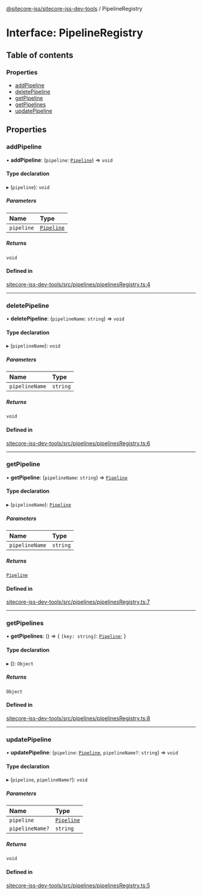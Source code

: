[@sitecore-jss/sitecore-jss-dev-tools](../README.md) / PipelineRegistry

# Interface: PipelineRegistry

## Table of contents

### Properties

- [addPipeline](PipelineRegistry.md#addpipeline)
- [deletePipeline](PipelineRegistry.md#deletepipeline)
- [getPipeline](PipelineRegistry.md#getpipeline)
- [getPipelines](PipelineRegistry.md#getpipelines)
- [updatePipeline](PipelineRegistry.md#updatepipeline)

## Properties

### addPipeline

• **addPipeline**: (`pipeline`: [`Pipeline`](Pipeline.md)) => `void`

#### Type declaration

▸ (`pipeline`): `void`

##### Parameters

| Name | Type |
| :------ | :------ |
| `pipeline` | [`Pipeline`](Pipeline.md) |

##### Returns

`void`

#### Defined in

[sitecore-jss-dev-tools/src/pipelines/pipelinesRegistry.ts:4](https://github.com/Sitecore/jss/blob/ee8b8f899/packages/sitecore-jss-dev-tools/src/pipelines/pipelinesRegistry.ts#L4)

___

### deletePipeline

• **deletePipeline**: (`pipelineName`: `string`) => `void`

#### Type declaration

▸ (`pipelineName`): `void`

##### Parameters

| Name | Type |
| :------ | :------ |
| `pipelineName` | `string` |

##### Returns

`void`

#### Defined in

[sitecore-jss-dev-tools/src/pipelines/pipelinesRegistry.ts:6](https://github.com/Sitecore/jss/blob/ee8b8f899/packages/sitecore-jss-dev-tools/src/pipelines/pipelinesRegistry.ts#L6)

___

### getPipeline

• **getPipeline**: (`pipelineName`: `string`) => [`Pipeline`](Pipeline.md)

#### Type declaration

▸ (`pipelineName`): [`Pipeline`](Pipeline.md)

##### Parameters

| Name | Type |
| :------ | :------ |
| `pipelineName` | `string` |

##### Returns

[`Pipeline`](Pipeline.md)

#### Defined in

[sitecore-jss-dev-tools/src/pipelines/pipelinesRegistry.ts:7](https://github.com/Sitecore/jss/blob/ee8b8f899/packages/sitecore-jss-dev-tools/src/pipelines/pipelinesRegistry.ts#L7)

___

### getPipelines

• **getPipelines**: () => \{ `[key: string]`: [`Pipeline`](Pipeline.md);  }

#### Type declaration

▸ (): `Object`

##### Returns

`Object`

#### Defined in

[sitecore-jss-dev-tools/src/pipelines/pipelinesRegistry.ts:8](https://github.com/Sitecore/jss/blob/ee8b8f899/packages/sitecore-jss-dev-tools/src/pipelines/pipelinesRegistry.ts#L8)

___

### updatePipeline

• **updatePipeline**: (`pipeline`: [`Pipeline`](Pipeline.md), `pipelineName?`: `string`) => `void`

#### Type declaration

▸ (`pipeline`, `pipelineName?`): `void`

##### Parameters

| Name | Type |
| :------ | :------ |
| `pipeline` | [`Pipeline`](Pipeline.md) |
| `pipelineName?` | `string` |

##### Returns

`void`

#### Defined in

[sitecore-jss-dev-tools/src/pipelines/pipelinesRegistry.ts:5](https://github.com/Sitecore/jss/blob/ee8b8f899/packages/sitecore-jss-dev-tools/src/pipelines/pipelinesRegistry.ts#L5)
